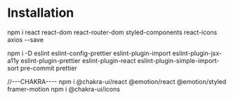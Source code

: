 # Installation

npm i react react-dom react-router-dom styled-components react-icons axios --save

npm i -D eslint eslint-config-prettier eslint-plugin-import eslint-plugin-jsx-a11y eslint-plugin-prettier eslint-plugin-react eslint-plugin-simple-import-sort pre-commit prettier

//---CHAKRA----
npm i @chakra-ui/react @emotion/react @emotion/styled framer-motion
npm i @chakra-ui/icons
